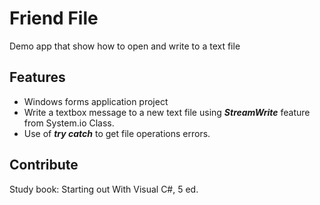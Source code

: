﻿# Friend File

Demo app that show how to open and write to a text file

## Features

* Windows forms application project
* Write a textbox message to a new text file using ***StreamWrite*** feature from System.io Class.
* Use of ***try catch*** to get file operations errors.

## Contribute

Study book:  Starting out With Visual C#, 5 ed.

